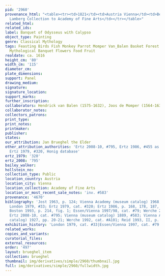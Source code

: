```yaml
---
pid: '2960'
provenance_html: "<table><tr><td>1821</td><td>Austria Vienna</td><td>Bequeathed by
  Lamberg Collection to Academy of Fine Arts</td></tr></table>"
related_html:
related_ids:
label: Banquet of Odysseus with Calypso
object_type: Painting
genre: Classical Mythology
tags: Feasting Birds Fish Monkey Parrot Momper Van_Balen Basket Forest Nude Putti
  Mythological Banquet Flowers Food Fruit
realdate: ca. 1616
height_cm: '80'
width_cm: '115'
diameter_cm:
plate_dimensions:
support: Panel
drawing_medium:
signature:
signature_location:
support_marks:
further_inscription:
collaborators: Hendrick van Balen (1575-1632), Joos de Momper (1564-1635)
collaborator_notes:
collectors_patrons:
print_type:
print_notes:
printmaker:
publisher:
states:
our_attribution: Jan Brueghel the Elder
other_attribution_authorities: 'Ertz 2008-10, #795, Ertz 1986, #455 as Jan the Younger,
  Ertz 1979, #320, Honig database'
ertz_1979: '320'
ertz_2008: '795'
bailey_walker:
hollstein_no:
collection_type: Public
location_country: Austria
location_city: Vienna
location_collection: Academy of Fine Arts
location_or_most_recent_sale_notes: 'inv. #583'
provenance: '4670'
bibliography: 'Jost 1963, p. 124; Vienna Academy (museum catalog) 1968, p. 179/80;
  London 1979, #33; Ertz 1979, cat. #320; Ertz 1986, p. 168, 178, 187, cat. #455;
  Boston 1993, p. 214, fig. 1; Essen/Vienna 1997/98, cat. #79; Werche 2004, cat. #A104;
  Ertz 2008-10, cat. #795; Vienna (museum catalog) 1889, #583; Vienna Academy (museum
  catalog) 1927, pp. 20-21; Werche 1992, cat. #A101; Reid 1993, II, p. 742'
exhibition_history: 'London 1979, cat. #33|Essen/Vienna 1997, cat. #79'
related_works:
copies_and_variants:
curatorial_files:
external_resources:
order: '497'
layout: brueghel_item
collection: brueghel
thumbnail: img/derivatives/simple/2960/thumbnail.jpg
full: img/derivatives/simple/2960/fullwidth.jpg
---
```

